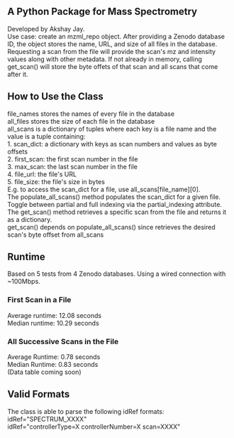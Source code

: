 ## A Python Package for Mass Spectrometry
Developed by Akshay Jay.  
Use case: create an mzml_repo object. After providing a Zenodo database ID, the object stores the name, URL, and size of all files in the database.
Requesting a scan from the file will provide the scan's mz and intensity values along with other metadata. If not already in memory, calling get_scan() will store the byte offets of that scan and all scans that come after it.
## How to Use the Class
file_names stores the names of every file in the database  
all_files stores the size of each file in the database  
all_scans is a dictionary of tuples where each key is a file name and the value is a tuple containing:  
    1. scan_dict: a dictionary with keys as scan numbers and values as byte offsets  
    2. first_scan: the first scan number in the file  
    3. max_scan: the last scan number in the file  
    4. file_url: the file's URL  
    5. file_size: the file's size in bytes  
E.g. to access the scan_dict for a file, use all_scans[file_name][0].  
The populate_all_scans() method populates the scan_dict for a given file.  
Toggle between partial and full indexing via the partial_indexing attribute.  
The get_scan() method retrieves a specific scan from the file and returns it as a dictionary.  
get_scan() depends on populate_all_scans() since retrieves the desired scan's byte offset from all_scans

## Runtime
Based on 5 tests from 4 Zenodo databases. Using a wired connection with ~100Mbps.
### First Scan in a File
Average runtime: 12.08 seconds  
Median runtime: 10.29 seconds
### All Successive Scans in the File
Average Runtime: 0.78 seconds  
Median Runtime: 0.83 seconds  
(Data table coming soon)

## Valid Formats
The class is able to parse the following idRef formats:  
idRef="SPECTRUM_XXXX"  
idRef="controllerType=X controllerNumber=X scan=XXXX"